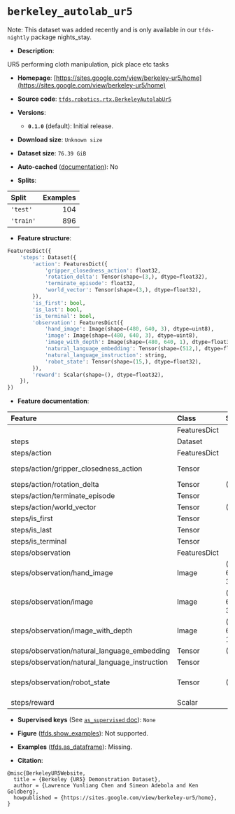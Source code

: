 <div itemscope itemtype="http://schema.org/Dataset">
  <div itemscope itemprop="includedInDataCatalog" itemtype="http://schema.org/DataCatalog">
    <meta itemprop="name" content="TensorFlow Datasets" />
  </div>
  <meta itemprop="name" content="berkeley_autolab_ur5" />
  <meta itemprop="description" content="UR5 performing cloth manipulation, pick place etc tasks&#10;&#10;To use this dataset:&#10;&#10;```python&#10;import tensorflow_datasets as tfds&#10;&#10;ds = tfds.load(&#x27;berkeley_autolab_ur5&#x27;, split=&#x27;train&#x27;)&#10;for ex in ds.take(4):&#10;  print(ex)&#10;```&#10;&#10;See [the guide](https://www.tensorflow.org/datasets/overview) for more&#10;informations on [tensorflow_datasets](https://www.tensorflow.org/datasets).&#10;&#10;" />
  <meta itemprop="url" content="https://www.tensorflow.org/datasets/catalog/berkeley_autolab_ur5" />
  <meta itemprop="sameAs" content="https://sites.google.com/view/berkeley-ur5/home" />
  <meta itemprop="citation" content="@misc{BerkeleyUR5Website,&#10;  title = {Berkeley {UR5} Demonstration Dataset},&#10;  author = {Lawrence Yunliang Chen and Simeon Adebola and Ken Goldberg},&#10;  howpublished = {https://sites.google.com/view/berkeley-ur5/home},&#10;}" />
</div>

# `berkeley_autolab_ur5`


Note: This dataset was added recently and is only available in our
`tfds-nightly` package
<span class="material-icons" title="Available only in the tfds-nightly package">nights_stay</span>.

*   **Description**:

UR5 performing cloth manipulation, pick place etc tasks

*   **Homepage**:
    [https://sites.google.com/view/berkeley-ur5/home](https://sites.google.com/view/berkeley-ur5/home)

*   **Source code**:
    [`tfds.robotics.rtx.BerkeleyAutolabUr5`](https://github.com/tensorflow/datasets/tree/master/tensorflow_datasets/robotics/rtx/rtx.py)

*   **Versions**:

    *   **`0.1.0`** (default): Initial release.

*   **Download size**: `Unknown size`

*   **Dataset size**: `76.39 GiB`

*   **Auto-cached**
    ([documentation](https://www.tensorflow.org/datasets/performances#auto-caching)):
    No

*   **Splits**:

Split     | Examples
:-------- | -------:
`'test'`  | 104
`'train'` | 896

*   **Feature structure**:

```python
FeaturesDict({
    'steps': Dataset({
        'action': FeaturesDict({
            'gripper_closedness_action': float32,
            'rotation_delta': Tensor(shape=(3,), dtype=float32),
            'terminate_episode': float32,
            'world_vector': Tensor(shape=(3,), dtype=float32),
        }),
        'is_first': bool,
        'is_last': bool,
        'is_terminal': bool,
        'observation': FeaturesDict({
            'hand_image': Image(shape=(480, 640, 3), dtype=uint8),
            'image': Image(shape=(480, 640, 3), dtype=uint8),
            'image_with_depth': Image(shape=(480, 640, 1), dtype=float32),
            'natural_language_embedding': Tensor(shape=(512,), dtype=float32),
            'natural_language_instruction': string,
            'robot_state': Tensor(shape=(15,), dtype=float32),
        }),
        'reward': Scalar(shape=(), dtype=float32),
    }),
})
```

*   **Feature documentation**:

Feature                                        | Class        | Shape         | Dtype   | Description
:--------------------------------------------- | :----------- | :------------ | :------ | :----------
                                               | FeaturesDict |               |         |
steps                                          | Dataset      |               |         |
steps/action                                   | FeaturesDict |               |         |
steps/action/gripper_closedness_action         | Tensor       |               | float32 | 1 if close gripper, -1 if open gripper, 0 if no change.
steps/action/rotation_delta                    | Tensor       | (3,)          | float32 | Delta change in roll, pitch, yaw.
steps/action/terminate_episode                 | Tensor       |               | float32 |
steps/action/world_vector                      | Tensor       | (3,)          | float32 | Delta change in XYZ.
steps/is_first                                 | Tensor       |               | bool    |
steps/is_last                                  | Tensor       |               | bool    |
steps/is_terminal                              | Tensor       |               | bool    |
steps/observation                              | FeaturesDict |               |         |
steps/observation/hand_image                   | Image        | (480, 640, 3) | uint8   |
steps/observation/image                        | Image        | (480, 640, 3) | uint8   |
steps/observation/image_with_depth             | Image        | (480, 640, 1) | float32 |
steps/observation/natural_language_embedding   | Tensor       | (512,)        | float32 |
steps/observation/natural_language_instruction | Tensor       |               | string  |
steps/observation/robot_state                  | Tensor       | (15,)         | float32 | Explanation of the robot state can be found at https://sites.google.com/corp/view/berkeley-ur5
steps/reward                                   | Scalar       |               | float32 |

*   **Supervised keys** (See
    [`as_supervised` doc](https://www.tensorflow.org/datasets/api_docs/python/tfds/load#args)):
    `None`

*   **Figure**
    ([tfds.show_examples](https://www.tensorflow.org/datasets/api_docs/python/tfds/visualization/show_examples)):
    Not supported.

*   **Examples**
    ([tfds.as_dataframe](https://www.tensorflow.org/datasets/api_docs/python/tfds/as_dataframe)):
    Missing.

*   **Citation**:

```
@misc{BerkeleyUR5Website,
  title = {Berkeley {UR5} Demonstration Dataset},
  author = {Lawrence Yunliang Chen and Simeon Adebola and Ken Goldberg},
  howpublished = {https://sites.google.com/view/berkeley-ur5/home},
}
```

